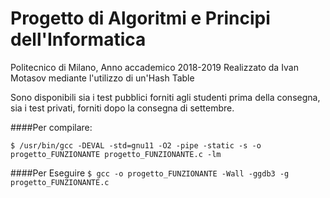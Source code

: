 # Progetto di Algoritmi e Principi dell'Informatica
Politecnico di Milano, Anno accademico 2018-2019
Realizzato da Ivan Motasov mediante l'utilizzo di un'Hash Table

Sono disponibili sia i test pubblici forniti agli studenti prima della consegna, sia i test privati, forniti dopo la consegna di settembre.

####Per compilare:

`$ /usr/bin/gcc -DEVAL -std=gnu11 -O2 -pipe -static -s -o progetto_FUNZIONANTE progetto_FUNZIONANTE.c -lm`

####Per Eseguire
`$ gcc -o progetto_FUNZIONANTE -Wall -ggdb3 -g progetto_FUNZIONANTE.c `



